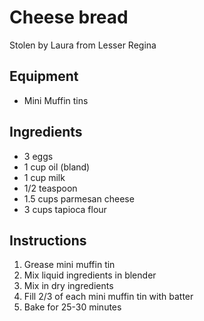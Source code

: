 # Cheese bread

Stolen by Laura from Lesser Regina

## Equipment

* Mini Muffin tins

## Ingredients

* 3 eggs
* 1 cup oil (bland)
* 1 cup milk
* 1/2 teaspoon
* 1.5 cups parmesan cheese
* 3 cups tapioca flour

## Instructions

1. Grease mini muffin tin
2. Mix liquid ingredients in blender
3. Mix in dry ingredients
4. Fill 2/3 of each mini muffin tin with batter
5. Bake for 25-30 minutes